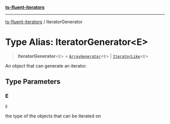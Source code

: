 [**ts-fluent-iterators**](../README.md)

---

[ts-fluent-iterators](../README.md) / IteratorGenerator

# Type Alias: IteratorGenerator\<E\>

> **IteratorGenerator**\<`E`\> = [`ArrayGenerator`](../interfaces/ArrayGenerator.md)\<`E`\> \| [`IteratorLike`](IteratorLike.md)\<`E`\>

An object that can generate an iterator.

## Type Parameters

### E

`E`

the type of the objects that can be iterated on
